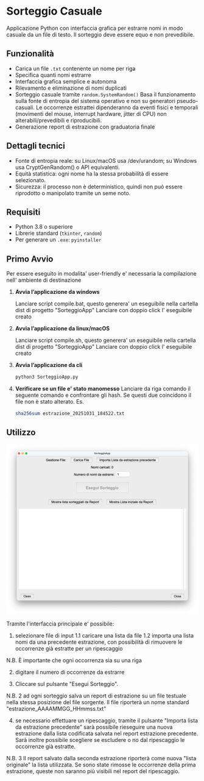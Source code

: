 # Sorteggio Casuale

Applicazione Python con interfaccia grafica per estrarre nomi in modo casuale da un file di testo.
Il sorteggio deve essere equo e non prevedibile.

## Funzionalità

- Carica un file `.txt` contenente un nome per riga
- Specifica quanti nomi estrarre
- Interfaccia grafica semplice e autonoma
- Rilevamento e eliminazione di nomi duplicati
- Sorteggio casuale tramite `random.SystemRandom()`
	Basa il funzionamento sulla fonte di entropia del sistema operativo e non su generatori pseudo-casuali.
	Le occorrenze estrattei dipenderanno da eventi fisici e temporali (movimenti del mouse, interrupt hardware, jitter di CPU) non alterabili/prevedibili e riproducibili.
- Generazione report di estrazione con graduatoria finale

## Dettagli tecnici
- Fonte di entropia reale: 
	su Linux/macOS usa /dev/urandom; 
	su Windows usa CryptGenRandom() o API equivalenti.
- Equità statistica:
	ogni nome ha la stessa probabilità di essere selezionato.
- Sicurezza: 
	il processo non è deterministico, quindi non può essere riprodotto o manipolato tramite un seme noto.

## Requisiti

- Python 3.8 o superiore  
- Librerie standard (`tkinter`, `random`)  
- Per generare un `.exe`: `pyinstaller`

## Primo Avvio

Per essere eseguito in modalita' user-friendly e' necessaria la compilazione nell' ambiente di destinazione

1. **Avvia l’applicazione da windows**

	Lanciare script compile.bat, questo generera' un eseguibile nella cartella dist di progetto "SorteggioApp"
	Lanciare con doppio click l' eseguibile creato

2. **Avvia l’applicazione da linux/macOS**

	Lanciare script compile.sh, questo generera' un eseguibile nella cartella dist di progetto "SorteggioApp"
	Lanciare con doppio click l' eseguibile creato

3. **Avvia l’applicazione da cli**
   ```bash
   python3 SorteggioApp.py
   ```

4. **Verificare se un file e' stato manomesso**
	Lanciare da riga comando il seguente comando e confrontare gli hash. Se questi due coincidono il file non è stato alterato.
	Es.
	```bash
	sha256sum estrazione_20251031_184522.txt
	```

## Utilizzo

![Interfaccia principale](img/Interfaccia_principale.png)

Tramite l'interfaccia principale e' possibile: 
1. selezionare file di input
  1.1 caricare una lista da file
  1.2 importa una lista nomi da una precedente estrazione, con possibilità di rimuovere le occorrenze già estratte per un ripescaggio

N.B. È importante che ogni occorrenza sia su una riga

2. digitare il numero di occorrenze da estrarre

3. Cliccare sul pulsante "Esegui Sorteggio".

N.B. 2
ad ogni sorteggio salva un report di estrazione su un file testuale nella stessa posizione del file sorgente. 
Il file riporterà un nome standard "estrazione_AAAAMMGG_HHmmss.txt"

4. se necessario effettuare un ripescaggio, tramite il pulsante "Importa lista da estrazione precedente" 
sarà possibile rieseguire una nuova estrazione dalla lista codificata salvata nel report estrazione precedente.
Sarà inoltre possibile scegliere se escludere o no dal ripescaggio le occorrenze già estratte.

N.B. 3 
Il report salvato dalla seconda estrazione riporterà come nuova "lista originale" la lista utilizzata.
Se sono state rimosse le occorrenze della prima estrazione, queste non saranno più visibili nel report del ripescaggio.
		 
	
